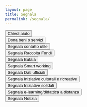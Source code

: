 ```yaml
---
layout: page
title: Segnala
permalink: /segnala/
---
```


<div class="row"><a href="https://ee.humanitarianresponse.info/x/#aozLp5mz"><button type="button" class="btn btn-success btn-lg">Chiedi aiuto</button></a></div>
<div class="row"><a href="https://ee.humanitarianresponse.info/x/#jc0dY8z7"><button type="button" class="btn btn-success btn-lg">Dona beni o servizi</button></a></div>
<div class="row"><a href="https://ee.humanitarianresponse.info/x/#TTWdM1cJ"><button type="button" class="btn btn-success btn-lg">Segnala contatto utile</button></a></div>
<div class="row"><a href="https://ee.humanitarianresponse.info/x/#2glr4leb"><button type="button" class="btn btn-success btn-lg ">Segnala Raccolta Fondi</button></a></div>
<div class="row"><a href="https://ee.humanitarianresponse.info/x/#ecZ2zzjJ"><button type="button" class="btn btn-success btn-lg ">Segnala Bufala</button></a></div>
<div class="row"><a href="https://ee.humanitarianresponse.info/x/#I63unfno"><button type="button" class="btn btn-success btn-lg ">Segnala Smart working</button></a></div>
<div class="row"><a href="https://ee.humanitarianresponse.info/x/#hy7sHGP3"><button type="button" class="btn btn-success btn-lg ">Segnala Dati ufficiali</button></a></div>
<div class="row"><a href="https://ee.humanitarianresponse.info/x/#aozLp5mz"><button type="button" class="btn btn-success btn-lg ">Segnala Iniziative culturali e ricreative</button></a></div>
<div class="row"><a href="https://ee.humanitarianresponse.info/x/#aozLp5mz"><button type="button" class="btn btn-success btn-lg ">Segnala Iniziative solidali</button></a></div>
<div class="row"><a href="https://ee.humanitarianresponse.info/x/#YJuj2y4k"><button type="button" class="btn btn-success btn-lg ">Segnala e-learning/didattica a distanza</button></a></div>
<div class="row"><a href="https://ee.humanitarianresponse.info/x/#Vde7ElAa"><button type="button" class="btn btn-success btn-lg ">Segnala Notizia</button></a></div>

